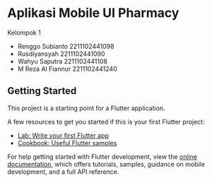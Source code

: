 # Aplikasi Mobile UI Pharmacy
 Kelompok 1
- Renggo Subianto 2211102441098
- Rusdiyansyah 2211102441090
- Wahyu Saputra 2211102441108
- M Reza Al Fiannur 2211102441240

## Getting Started

This project is a starting point for a Flutter application.

A few resources to get you started if this is your first Flutter project:

- [Lab: Write your first Flutter app](https://docs.flutter.dev/get-started/codelab)
- [Cookbook: Useful Flutter samples](https://docs.flutter.dev/cookbook)

For help getting started with Flutter development, view the
[online documentation](https://docs.flutter.dev/), which offers tutorials,
samples, guidance on mobile development, and a full API reference.
